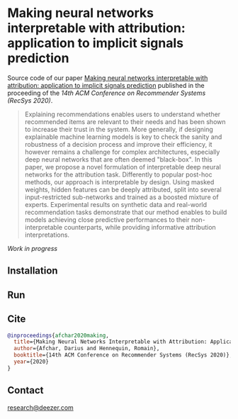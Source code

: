 # Making neural networks interpretable with attribution: application to implicit signals prediction

Source code of our paper [Making neural networks interpretable with attribution: application to implicit signals prediction](https://arxiv.org/abs/2008.11406) published in the proceeding of the _14th ACM Conference on Recommender Systems (RecSys 2020)_.

> Explaining recommendations enables users to understand whether recommended items are relevant to their needs and has been shown to increase their trust in the system. More generally, if designing explainable machine learning models is key to check the sanity and robustness of a decision process and improve their efficiency, it however remains a challenge for complex architectures, especially deep neural networks that are often deemed "black-box". In this paper, we propose a novel formulation of interpretable deep neural networks for the attribution task. Differently to popular post-hoc methods, our approach is interpretable by design. Using masked weights, hidden features can be deeply attributed, split into several input-restricted sub-networks and trained as a boosted mixture of experts. Experimental results on synthetic data and real-world recommendation tasks demonstrate that our method enables to build models achieving close predictive performances to their non-interpretable counterparts, while providing informative attribution interpretations.

_Work in progress_

## Installation

## Run

## Cite

```BibTeX
@inproceedings{afchar2020making,
  title={Making Neural Networks Interpretable with Attribution: Application to Implicit Signals Prediction},
  author={Afchar, Darius and Hennequin, Romain},
  booktitle={14th ACM Conference on Recommender Systems (RecSys 2020)},
  year={2020}
}
```

## Contact

[research@deezer.com](mailto:research@deezer.com)
